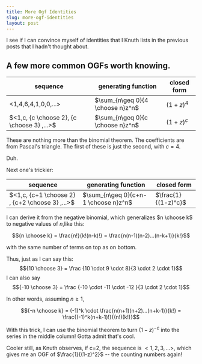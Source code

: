 ```yaml
---
title: More Ogf Identities
slug: more-ogf-identities
layout: post
---
```


I see if I can convince myself of identities that I Knuth lists
in the previous posts that I hadn't thought about.

## A few more common OGFs worth knowing.

| sequence | generating function | closed form |
| -------- | ------------------- | ----------- |
|<1,4,6,4,1,0,0,...> | $\sum_{n\geq 0}{4 \choose n}z^n$ | $(1+z)^4$ |
|$<1,c, {c \choose 2}, {c \choose 3} ,...>$| $\sum_{n\geq 0}{c \choose n}z^n$ | $(1+z)^c$ |

These are nothing more than the binomial theorem. The coefficients are from Pascal's triangle.
The first of these is just the second, with $c=4$. 

Duh.

Next one's trickier:

| sequence | generating function | closed form |
| -------- | ------------------- | ----------- |
|$<1,c, {c+1 \choose 2} , {c+2 \choose 3} ,...>$| $\sum_{n\geq 0}{c+n-1 \choose n}z^n$ | $\frac{1}{(1-z)^c}$ |

I can derive it from the negative binomial, 
which generalizes $n \choose k$ to negative values of $n$,like this:

$${n \choose k} = \frac{n!}{k!(n-k)!} = \frac{n(n-1)(n-2)...(n-k+1)}{k!}$$

with the same number of terms on top as on bottom.

Thus, just as I can say this:
$${10 \choose 3} = \frac {10 \cdot 9 \cdot 8}{3 \cdot 2 \cdot 1}$$
I can also say
$${-10 \choose 3} = \frac {-10 \cdot -11 \cdot -12 }{3 \cdot 2 \cdot 1}$$

In other words, assuming $n \geq 1$,

$${-n \choose k} = (-1)^k \cdot \frac{n(n+1)(n+2)...(n+k-1)}{k!} = \frac{(-1)^k(n+k-1)!}{(n!)(k!)}$$

With this trick, I can use the binomial theorem to turn $(1-z)^{-c}$ into the series in the middle column!
Gotta admit that's cool.

Cooler still, as Knuth observes, if c=2, the sequence is $<1, 2, 3, ...>$, 
which gives me an OGF of $\frac{1}{(1-z)^2}$ -- the counting numbers again!
